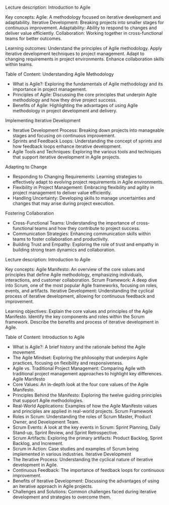 Lecture description:
Introduction to Agile

Key concepts:
Agile: A methodology focused on iterative development and adaptability.
Iterative Development: Breaking projects into smaller stages for continuous improvement.
Adaptability: Ability to respond to changes and deliver value efficiently.
Collaboration: Working together in cross-functional teams for better outcomes.

Learning outcomes:
Understand the principles of Agile methodology.
Apply iterative development techniques to project management.
Adapt to changing requirements in project environments.
Enhance collaboration skills within teams.

Table of Content:
Understanding Agile Methodology

- What is Agile?: Exploring the fundamentals of Agile methodology and its importance in project management.
- Principles of Agile: Discussing the core principles that underpin Agile methodology and how they drive project success.
- Benefits of Agile: Highlighting the advantages of using Agile methodology in project development and delivery.

Implementing Iterative Development

- Iterative Development Process: Breaking down projects into manageable stages and focusing on continuous improvement.
- Sprints and Feedback Loops: Understanding the concept of sprints and how feedback loops enhance iterative development.
- Agile Tools and Techniques: Exploring the various tools and techniques that support iterative development in Agile projects.

Adapting to Change

- Responding to Changing Requirements: Learning strategies to effectively adapt to evolving project requirements in Agile environments.
- Flexibility in Project Management: Embracing flexibility and agility in project management to deliver value efficiently.
- Handling Uncertainty: Developing skills to manage uncertainties and changes that may arise during project execution.

Fostering Collaboration

- Cross-Functional Teams: Understanding the importance of cross-functional teams and how they contribute to project success.
- Communication Strategies: Enhancing communication skills within teams to foster collaboration and productivity.
- Building Trust and Empathy: Exploring the role of trust and empathy in building strong team dynamics and collaboration.

Lecture description:
Introduction to Agile

Key concepts:
Agile Manifesto: An overview of the core values and principles that define Agile methodology, emphasizing individuals, interactions, and customer collaboration.
Scrum Framework: A deep dive into Scrum, one of the most popular Agile frameworks, focusing on roles, events, and artifacts.
Iterative Development: Understanding the cyclical process of iterative development, allowing for continuous feedback and improvement.

Learning objectives:
Explain the core values and principles of the Agile Manifesto.
Identify the key components and roles within the Scrum framework.
Describe the benefits and process of iterative development in Agile.

Table of Content:
Introduction to Agile

- What is Agile?: A brief history and the rationale behind the Agile movement.
- The Agile Mindset: Exploring the philosophy that underpins Agile practices, focusing on flexibility and responsiveness.
- Agile vs. Traditional Project Management: Comparing Agile with traditional project management approaches to highlight key differences.
  Agile Manifesto
- Core Values: An in-depth look at the four core values of the Agile Manifesto.
- Principles Behind the Manifesto: Exploring the twelve guiding principles that support Agile methodologies.
- Real-World Applications: Examples of how the Agile Manifesto values and principles are applied in real-world projects.
  Scrum Framework
- Roles in Scrum: Understanding the roles of Scrum Master, Product Owner, and Development Team.
- Scrum Events: A look at the key events in Scrum: Sprint Planning, Daily Stand-up, Sprint Review, and Sprint Retrospective.
- Scrum Artifacts: Exploring the primary artifacts: Product Backlog, Sprint Backlog, and Increment.
- Scrum in Action: Case studies and examples of Scrum being implemented in various industries.
  Iterative Development
- The Iterative Process: Understanding the cyclical nature of iterative development in Agile.
- Continuous Feedback: The importance of feedback loops for continuous improvement.
- Benefits of Iterative Development: Discussing the advantages of using an iterative approach in Agile projects.
- Challenges and Solutions: Common challenges faced during iterative development and strategies to overcome them.
